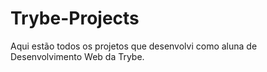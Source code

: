 # Trybe-Projects
Aqui estão todos os projetos que desenvolvi como aluna de Desenvolvimento Web da Trybe.

